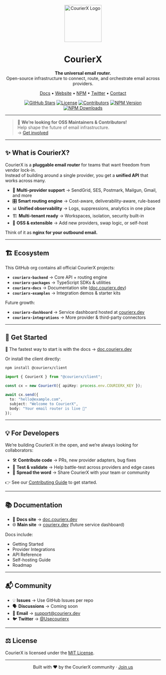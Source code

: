 <!-- CourierX README -->

<p align="center">
  <img src="https://courierx.dev/assets/logo.svg" width="120" alt="CourierX Logo"/>
</p>

<h1 align="center">CourierX</h1>

<p align="center">
  <strong>The universal email router.</strong><br/>
  Open-source infrastructure to connect, route, and orchestrate email across providers.
</p>

<p align="center">
  <a href="https://doc.courierx.dev">Docs</a> •
  <a href="https://courierx.dev">Website</a> •
  <a href="https://www.npmjs.com/org/courierx">NPM</a> •
  <a href="https://twitter.com/courierx">Twitter</a> •
  <a href="mailto:support@courierx.dev">Contact</a>
</p>

<p align="center">
  <a href="https://github.com/courierx"><img src="https://img.shields.io/github/stars/courierx?style=social" alt="GitHub Stars"/></a>
  <a href="https://github.com/courierx/courierx-backend/blob/main/LICENSE"><img src="https://img.shields.io/github/license/courierx/courierx-backend" alt="License"/></a>
  <a href="https://github.com/courierx/courierx-backend/graphs/contributors"><img src="https://img.shields.io/github/contributors/courierx/courierx-backend" alt="Contributors"/></a>
  <a href="https://www.npmjs.com/package/@courierx/client"><img src="https://img.shields.io/npm/v/@courierx/client?color=blue&label=npm" alt="NPM Version"/></a>
  <a href="https://www.npmjs.com/package/@courierx/client"><img src="https://img.shields.io/npm/dm/@courierx/client.svg?color=blue" alt="NPM Downloads"/></a>
</p>

---

> 🚨 **We’re looking for OSS Maintainers & Contributors!**  
> Help shape the future of email infrastructure.  
> → [Get involved](https://github.com/courierx-dev)

---

## ✨ What is CourierX?

CourierX is a **pluggable email router** for teams that want freedom from vendor lock-in.  
Instead of building around a single provider, you get a **unified API** that works across many.

- 🔌 **Multi-provider support** → SendGrid, SES, Postmark, Mailgun, Gmail, and more  
- 🎛 **Smart routing engine** → Cost-aware, deliverability-aware, rule-based  
- 📊 **Unified observability** → Logs, suppressions, analytics in one place  
- 🏗 **Multi-tenant ready** → Workspaces, isolation, security built-in  
- 👐 **OSS & extensible** → Add new providers, swap logic, or self-host  

Think of it as **nginx for your outbound email.**

---

## 🏗 Ecosystem

This GitHub org contains all official CourierX projects:

- **`courierx-backend`** → Core API + routing engine  
- **`courierx-packages`** → TypeScript SDKs & utilities  
- **`courierx-docs`** → Documentation site ([doc.courierx.dev](https://doc.courierx.dev))  
- **`courierx-examples`** → Integration demos & starter kits  

Future growth:  
- **`courierx-dashboard`** → Service dashboard hosted at [courierx.dev](https://courierx.dev)  
- **`courierx-integrations`** → More provider & third-party connectors  

---

## 🚀 Get Started

📖 The fastest way to start is with the docs → [doc.courierx.dev](https://doc.courierx.dev)

Or install the client directly:

```bash
npm install @courierx/client
```

```typescript
import { CourierX } from "@courierx/client";

const cx = new CourierX({ apiKey: process.env.COURIERX_KEY });

await cx.send({
  to: "hello@example.com",
  subject: "Welcome to CourierX",
  body: "Your email router is live 🚀"
});
```
---
## 💡 For Developers

We’re building CourierX in the open, and we’re always looking for collaborators:

- 🛠 **Contribute code** → PRs, new provider adapters, bug fixes  
- 🧪 **Test & validate** → Help battle-test across providers and edge cases  
- 📢 **Spread the word** → Share CourierX with your team or community  

👉 See our [Contributing Guide](./CONTRIBUTING.md) to get started.

---
## 📚 Documentation

- 📖 **Docs site** → [doc.courierx.dev](https://doc.courierx.dev)  
- 🌐 **Main site** → [courierx.dev](https://courierx.dev) (future service dashboard)  

Docs include:  
- Getting Started  
- Provider Integrations  
- API Reference  
- Self-hosting Guide  
- Roadmap  

---

## 📬 Community

- 💡 **Issues** → Use GitHub Issues per repo  
- 🗣 **Discussions** → Coming soon  
- 📧 **Email** → [support@courierx.dev](mailto:support@courierx.dev)  
- 🐦 **Twitter** → [@Usecourierx](https://twitter.com/Usecourierx)  

---

## ⚖️ License

CourierX is licensed under the [MIT License](./LICENSE).

---

<p align="center">
  Built with ❤️ by the CourierX community · <a href="https://doc.courierx.dev">Join us</a>
</p>
